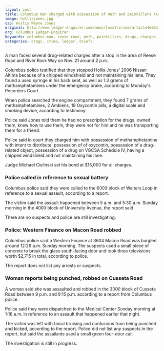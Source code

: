 ```yaml
---
layout: post
title: Columbus man charged with possession of meth and painkillers (Crime briefs for 11/23/15)
image: hollisjones.jpg
cap: Hollis Wayne Jones
original: http://www.ledger-enquirer.com/news/local/crime/article46051740.html
org: Columbus Ledger-Enquirer
keywords: columbus man, reese road, meth, painkillers, drugs, charges
categories: drugs, crime, ledger, briefs
---
```


A man faced several drug-related charges after a stop in the area of Reese Road and River Rock Way on Nov. 21 around 2 p.m.

<!--break-->

Columbus police testified that they stopped Hollis Jones' 2006 Nissan Altima because of a chipped windshield and not maintaining his lane. They found a used syringe in his back seat, as well as 1.3 grams of methamphetamines under the emergency brake, according to Monday's Recorders Court.

When police searched the engine compartment, they found 7 grams of methamphetamines, 2 Ambiens, 19 Oxycontin pills, a digital scale and smoking device, according to testimony.

Police said Jones told them he had no prescription for the drugs, owned them, knew how to use them, they were not for him and he was transporting them for a friend.

Police said in court they charged him with possession of methamphetamine with intent to distribute, possession of of oxycontin, possession of a drug-related object, possession of a drug on VGCSA Schedule IV, having a chipped windshield and not maintaining his lane.

Judge Michael Cielinski set his bond at $15,000 for all charges.

### Police called in reference to sexual battery

Columbus police said they were called to the 6000 block of Walters Loop in reference to a sexual assault, according to a report.

The victim said the assault happened between 5 a.m. and 5:30 a.m. Sunday morning in the 4000 block of University Avenue, the report said.

There are no suspects and police are still investigating.

### Police: Western Finance on Macon Road robbed

Columbus police said a Western Finance at 3604 Macon Road was burgled around 12:26 a.m. Sunday morning. The suspects used a small piece of concrete to break the glass south-facing door and took three televisions worth $2,715 in total, according to police.

The report does not list any arrests or suspects.

### Woman reports being punched, robbed on Cusseta Road

A woman said she was assaulted and robbed in the 3000 block of Cusseta Road between 9 p.m. and 9:15 p.m. according to a report from Columbus police.

Police said they were dispatched to the Medical Center Sunday morning at 1:18 a.m. in reference to an assault that happened earlier that night.

The victim was left with facial bruising and contusions from being punched and kicked, according to the report. Police did not list any suspects in the report, but said the assailants used a small green four-door car.

The investigation is still in progress.